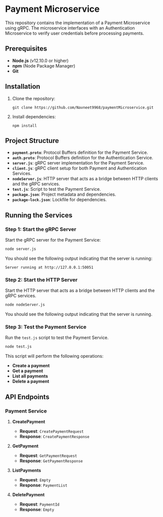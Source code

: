 
# Payment Microservice

This repository contains the implementation of a Payment Microservice using gRPC. The microservice interfaces with an Authentication Microservice to verify user credentials before processing payments.

## Prerequisites

- **Node.js** (v12.10.0 or higher)
- **npm** (Node Package Manager)
- **Git**

## Installation

1. Clone the repository:

   ```
   git clone https://github.com/Navneet9968/paymentMicroservice.git
   ```

2. Install dependencies:

   ```
   npm install
   ```

## Project Structure

- **`payment.proto`**: Protocol Buffers definition for the Payment Service.
- **`auth.proto`**: Protocol Buffers definition for the Authentication Service.
- **`server.js`**: gRPC server implementation for the Payment Service.
- **`client.js`**: gRPC client setup for both Payment and Authentication Services.
- **`nodeServer.js`**: HTTP server that acts as a bridge between HTTP clients and the gRPC services.
- **`test.js`**: Script to test the Payment Service.
- **`package.json`**: Project metadata and dependencies.
- **`package-lock.json`**: Lockfile for dependencies.

## Running the Services

### Step 1: Start the gRPC Server

Start the gRPC server for the Payment Service:

   ```sh
   node server.js
   ```

You should see the following output indicating that the server is running:

```
Server running at http://127.0.0.1:50051
```

### Step 2: Start the HTTP Server

Start the HTTP server that acts as a bridge between HTTP clients and the gRPC services.

   ```sh
   node nodeServer.js
   ```

You should see the following output indicating that the server is running.

### Step 3: Test the Payment Service

Run the `test.js` script to test the Payment Service.

   ```sh
   node test.js
   ```

This script will perform the following operations:

- **Create a payment**
- **Get a payment**
- **List all payments**
- **Delete a payment**

## API Endpoints

### Payment Service

1. **CreatePayment**
   - **Request**: `CreatePaymentRequest`
   - **Response**: `CreatePaymentResponse`

2. **GetPayment**
   - **Request**: `GetPaymentRequest`
   - **Response**: `GetPaymentResponse`

3. **ListPayments**
   - **Request**: `Empty`
   - **Response**: `PaymentList`

4. **DeletePayment**
   - **Request**: `PaymentId`
   - **Response**: `Empty`

```

